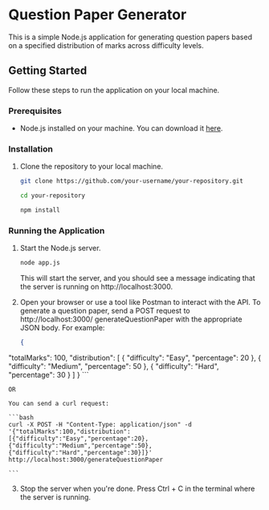 # Question Paper Generator

This is a simple Node.js application for generating question papers based on a specified distribution of marks across difficulty levels.

## Getting Started

Follow these steps to run the application on your local machine.

### Prerequisites

- Node.js installed on your machine. You can download it [here](https://nodejs.org/).

### Installation

1. Clone the repository to your local machine.

   ```bash
   git clone https://github.com/your-username/your-repository.git
   ```

   ```bash
   cd your-repository
   ```

   ```bash
   npm install
   ```

### Running the Application

1. Start the Node.js server.

    ```bash
   node app.js
   ```

   This will start the server, and you should see a message indicating that the server is running on http://localhost:3000.

2. Open your browser or use a tool like Postman to interact with the API. To generate a question paper, send a POST request to http://localhost:3000/        generateQuestionPaper with the appropriate JSON body. For example:
    ```json
    {
  "totalMarks": 100,
  "distribution": [
    { "difficulty": "Easy", "percentage": 20 },
    { "difficulty": "Medium", "percentage": 50 },
    { "difficulty": "Hard", "percentage": 30 }
    ]
    }
    ```

    OR

    You can send a curl request:

    ```bash
    curl -X POST -H "Content-Type: application/json" -d '{"totalMarks":100,"distribution":[{"difficulty":"Easy","percentage":20},{"difficulty":"Medium","percentage":50},{"difficulty":"Hard","percentage":30}]}' http://localhost:3000/generateQuestionPaper

    ```

3. Stop the server when you're done.
    Press Ctrl + C in the terminal where the server is running.
